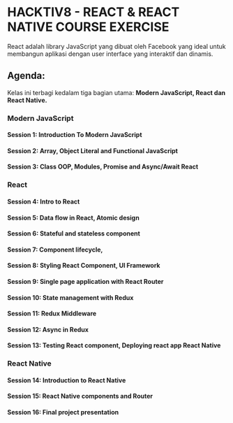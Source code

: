 # HACKTIV8 - REACT & REACT NATIVE COURSE EXERCISE

React adalah library JavaScript yang dibuat oleh Facebook yang ideal untuk membangun aplikasi dengan user interface yang interaktif dan dinamis.

## Agenda:

Kelas ini terbagi kedalam tiga bagian utama: **Modern JavaScript, React dan React Native.**


### Modern JavaScript

#### Session 1: Introduction To Modern JavaScript
#### Session 2: Array, Object Literal and Functional JavaScript
#### Session 3: Class OOP, Modules, Promise and Async/Await React
### React
#### Session 4: Intro to React
#### Session 5: Data flow in React, Atomic design
#### Session 6: Stateful and stateless component
#### Session 7: Component lifecycle,
#### Session 8: Styling React Component, UI Framework
#### Session 9: Single page application with React Router
#### Session 10: State management with Redux
#### Session 11: Redux Middleware
#### Session 12: Async in Redux
#### Session 13: Testing React component, Deploying react app React Native
### React Native
#### Session 14: Introduction to React Native
#### Session 15: React Native components and Router
#### Session 16: Final project presentation
